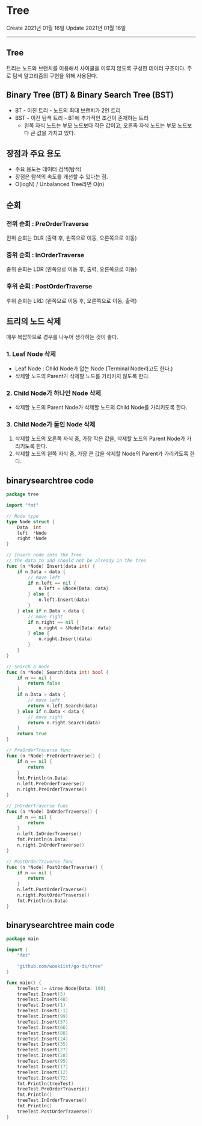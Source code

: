 # Tree
Create 2021년 01월 16일
Update 2021년 01월 16일

---

## Tree
트리는 노드와 브랜치를 이용해서 사이클을 이루지 않도록 구성한 데이터 구조이다.
주로 탐색 알고리즘의 구현을 위해 사용된다.

## Binary Tree (BT) & Binary Search Tree (BST)
* BT - 이진 트리 - 노드의 최대 브랜치가 2인 트리
* BST - 이진 탐색 트리 - BT에 추가적인 조건이 존재하는 트리
    - 왼쪽 자식 노드는 부모 노드보다 작은 값이고, 오른족 자식 노드는 부모 노드보다 큰 값을 가지고 있다.

## 장점과 주요 용도
- 주요 용도는 데이터 검색(탐색)
- 장점은 탐색의 속도를 개선할 수 있다는 점.
- O(logN)  / Unbalanced Tree라면 O(n)

## 순회
### 전위 순회 : PreOrderTraverse
전위 순회는 DLR (출력 후, 왼쪽으로 이동, 오른쪽으로 이동)
### 중위 순회 : InOrderTraverse
중위 순회는 LDR (왼쪽으로 이동 후, 출력, 오른쪽으로 이동)
### 후위 순회 : PostOrderTraverse
후위 순회는 LRD (왼쪽으로 이동 후, 오른쪽으로 이동, 출력)

## 트리의 노드 삭제
매우 복잡하므로 경우를 나누어 생각하는 것이 좋다.
### 1. Leaf Node 삭제
- Leaf Node : Child Node가 없는 Node (Terminal Node라고도 한다.)
- 삭제할 노드의 Parent가 삭제할 노드를 가리키지 않도록 한다.

### 2. Child Node가 하나인 Node 삭제
- 삭제할 노드의 Parent Node가 삭제할 노드의 Child Node를 가리키도록 한다.

### 3. Child Node가 둘인 Node 삭제
1. 삭제할 노드의 오른쪽 자식 중, 가장 작은 값을, 삭제할 노드의 Parent Node가 가리키도록 한다.
2. 삭제할 노드의 왼쪽 자식 중, 가장 큰 값을 삭제할 Node의 Parent가 가리키도록 한다.

## binarysearchtree code
```go
package tree

import "fmt"

// Node type
type Node struct {
	Data  int
	left  *Node
	right *Node
}

// Insert node into the Tree
// the data to add should not be already in the tree
func (n *Node) Insert(data int) {
	if n.Data > data {
		// move left
		if n.left == nil {
			n.left = &Node{Data: data}
		} else {
			n.left.Insert(data)
		}
	} else if n.Data < data {
		// move right
		if n.right == nil {
			n.right = &Node{Data: data}
		} else {
			n.right.Insert(data)
		}
	}
}

// Search a node
func (n *Node) Search(data int) bool {
	if n == nil {
		return false
	}
	if n.Data > data {
		// move left
		return n.left.Search(data)
	} else if n.Data < data {
		// move right
		return n.right.Search(data)
	}
	return true
}

// PreOrderTraverse func
func (n *Node) PreOrderTraverse() {
	if n == nil {
		return
	}
	fmt.Println(n.Data)
	n.left.PreOrderTraverse()
	n.right.PreOrderTraverse()
}

// InOrderTraverse func
func (n *Node) InOrderTraverse() {
	if n == nil {
		return
	}
	n.left.InOrderTraverse()
	fmt.Println(n.Data)
	n.right.InOrderTraverse()
}

// PostOrderTraverse func
func (n *Node) PostOrderTraverse() {
	if n == nil {
		return
	}
	n.left.PostOrderTraverse()
	n.right.PostOrderTraverse()
	fmt.Println(n.Data)
}


```

## binarysearchtree main code
```go
package main

import (
	"fmt"

	"github.com/wookiist/go-ds/tree"
)

func main() {
	treeTest := &tree.Node{Data: 100}
	treeTest.Insert(5)
	treeTest.Insert(48)
	treeTest.Insert(1)
	treeTest.Insert(-1)
	treeTest.Insert(99)
	treeTest.Insert(57)
	treeTest.Insert(66)
	treeTest.Insert(88)
	treeTest.Insert(24)
	treeTest.Insert(35)
	treeTest.Insert(27)
	treeTest.Insert(28)
	treeTest.Insert(95)
	treeTest.Insert(17)
	treeTest.Insert(12)
	treeTest.Insert(72)
	fmt.Println(treeTest)
	treeTest.PreOrderTraverse()
	fmt.Println()
	treeTest.InOrderTraverse()
	fmt.Println()
	treeTest.PostOrderTraverse()
}

```